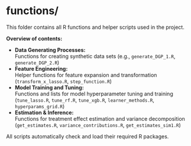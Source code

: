 # functions/

This folder contains all R functions and helper scripts used in the project.

**Overview of contents:**
- **Data Generating Processes:**  
  Functions for creating synthetic data sets (e.g., `generate_DGP_1.R`, `generate_DGP_2.R`)
- **Feature Engineering:**  
  Helper functions for feature expansion and transformation (`transform_x_lasso.R`, `step_function.R`)
- **Model Training and Tuning:**  
  Functions and lists for model hyperparameter tuning and training (`tune_lasso.R`, `tune_rf.R`, `tune_xgb.R`, `learner_methods.R`, `hyperparams_grid.R`)
- **Estimation & Inference:**  
  Functions for treatment effect estimation and variance decomposition (`get_estimates.R`, `variance_contributions.R`, `get_estimates_sim1.R`)

All scripts automatically check and load their required R packages.
